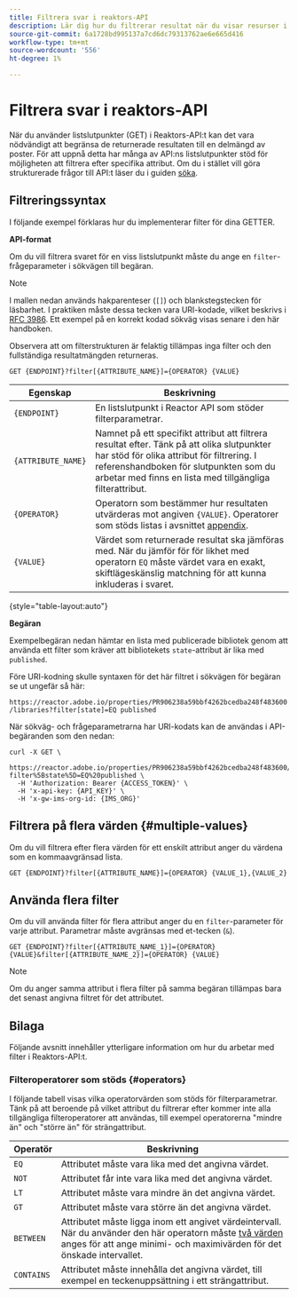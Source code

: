 ```yaml
---
title: Filtrera svar i reaktors-API
description: Lär dig hur du filtrerar resultat när du visar resurser i Reactor API.
source-git-commit: 6a1728bd995137a7cd6dc79313762ae6e665d416
workflow-type: tm+mt
source-wordcount: '556'
ht-degree: 1%

---
```


# Filtrera svar i reaktors-API

När du använder listslutpunkter (GET) i Reaktors-API:t kan det vara nödvändigt att begränsa de returnerade resultaten till en delmängd av poster. För att uppnå detta har många av API:ns listslutpunkter stöd för möjligheten att filtrera efter specifika attribut. Om du i stället vill göra strukturerade frågor till API:t läser du i guiden [söka](./search.md).

## Filtreringssyntax

I följande exempel förklaras hur du implementerar filter för dina GETTER.

**API-format**

Om du vill filtrera svaret för en viss listslutpunkt måste du ange en `filter`-frågeparameter i sökvägen till begäran.

>[!NOTE]
>
>I mallen nedan används hakparenteser (`[]`) och blankstegstecken för läsbarhet. I praktiken måste dessa tecken vara URI-kodade, vilket beskrivs i [RFC 3986](https://tools.ietf.org/html/rfc3986). Ett exempel på en korrekt kodad sökväg visas senare i den här handboken.
>
>Observera att om filterstrukturen är felaktig tillämpas inga filter och den fullständiga resultatmängden returneras.

```http
GET {ENDPOINT}?filter[{ATTRIBUTE_NAME}]={OPERATOR} {VALUE}
```

| Egenskap | Beskrivning |
| --- | --- |
| `{ENDPOINT}` | En listslutpunkt i Reactor API som stöder filterparametrar. |
| `{ATTRIBUTE_NAME}` | Namnet på ett specifikt attribut att filtrera resultat efter. Tänk på att olika slutpunkter har stöd för olika attribut för filtrering. I referenshandboken för slutpunkten som du arbetar med finns en lista med tillgängliga filterattribut. |
| `{OPERATOR}` | Operatorn som bestämmer hur resultaten utvärderas mot angiven `{VALUE}`. Operatorer som stöds listas i avsnittet [appendix](#supported-operators). |
| `{VALUE}` | Värdet som returnerade resultat ska jämföras med. När du jämför för för likhet med operatorn `EQ` måste värdet vara en exakt, skiftlägeskänslig matchning för att kunna inkluderas i svaret. |

{style=&quot;table-layout:auto&quot;}

**Begäran**

Exempelbegäran nedan hämtar en lista med publicerade bibliotek genom att använda ett filter som kräver att bibliotekets `state`-attribut är lika med `published`.

Före URI-kodning skulle syntaxen för det här filtret i sökvägen för begäran se ut ungefär så här:

`https://reactor.adobe.io/properties/PR906238a59bbf4262bcedba248f483600/libraries?filter[state]=EQ published`

När sökväg- och frågeparametrarna har URI-kodats kan de användas i API-begäranden som den nedan:

```shell
curl -X GET \
  https://reactor.adobe.io/properties/PR906238a59bbf4262bcedba248f483600/libraries?filter%5Bstate%5D=EQ%20published \
  -H 'Authorization: Bearer {ACCESS_TOKEN}' \
  -H 'x-api-key: {API_KEY}' \
  -H 'x-gw-ims-org-id: {IMS_ORG}'
```

## Filtrera på flera värden {#multiple-values}

Om du vill filtrera efter flera värden för ett enskilt attribut anger du värdena som en kommaavgränsad lista.

```http
GET {ENDPOINT}?filter[{ATTRIBUTE_NAME}]={OPERATOR} {VALUE_1},{VALUE_2}
```

## Använda flera filter

Om du vill använda filter för flera attribut anger du en `filter`-parameter för varje attribut. Parametrar måste avgränsas med et-tecken (`&`).

```http
GET {ENDPOINT}?filter[{ATTRIBUTE_NAME_1}]={OPERATOR} {VALUE}&filter[{ATTRIBUTE_NAME_2}]={OPERATOR} {VALUE}
```

>[!NOTE]
>
>Om du anger samma attribut i flera filter på samma begäran tillämpas bara det senast angivna filtret för det attributet.

## Bilaga

Följande avsnitt innehåller ytterligare information om hur du arbetar med filter i Reaktors-API:t.

### Filteroperatorer som stöds {#operators}

I följande tabell visas vilka operatorvärden som stöds för filterparametrar. Tänk på att beroende på vilket attribut du filtrerar efter kommer inte alla tillgängliga filteroperatorer att användas, till exempel operatorerna &quot;mindre än&quot; och &quot;större än&quot; för strängattribut.

| Operatör | Beskrivning |
| --- | --- |
| `EQ` | Attributet måste vara lika med det angivna värdet. |
| `NOT` | Attributet får inte vara lika med det angivna värdet. |
| `LT` | Attributet måste vara mindre än det angivna värdet. |
| `GT` | Attributet måste vara större än det angivna värdet. |
| `BETWEEN` | Attributet måste ligga inom ett angivet värdeintervall. När du använder den här operatorn måste [två värden](#multiple-values) anges för att ange minimi- och maximivärden för det önskade intervallet. |
| `CONTAINS` | Attributet måste innehålla det angivna värdet, till exempel en teckenuppsättning i ett strängattribut. |
